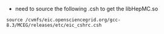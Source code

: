 * need to source the following .csh to get the libHepMC.so
```
source /cvmfs/eic.opensciencegrid.org/gcc-8.3/MCEG/releases/etc/eic_cshrc.csh
```
